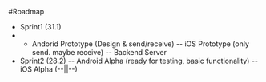 #Roadmap

 - Sprint1 (31.1)
 - - Andorid Prototype (Design & send/receive)
 -- iOS Prototype (only send. maybe receive)
 -- Backend Server
 - Sprint2 (28.2)
 -- Android Alpha (ready for testing, basic functionality)
 -- iOS Alpha (--||--)

